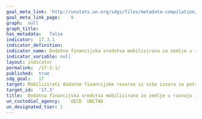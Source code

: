 ```yaml
---	
goal_meta_link:	'http://unstats.un.org/sdgs/files/metadata-compilation/Metadata-Goal-17.pdf'
goal_meta_link_page:	9
graph:	null
graph_title:	
has_metadata:	false
indicator:	17.3.1
indicator_definition:	
indicator_name:	Dodatna financijska sredstva mobilizirana za zemlje u razvoju iz više izvora
indicator_variable:	null
layout:	indicator
permalink:	/17-3-1/
published:	true  
sdg_goal:	17
target:	Mobilizirati dodatne financijske resurse iz više izvora za potrebe zemalja u razvoju
target_id:	'17.3'
title:	Dodatna financijska sredstva mobilizirana za zemlje u razvoju iz više izvora
un_custodial_agency:	OECD  UNCTAD
un_designated_tier:	1
---	
```

